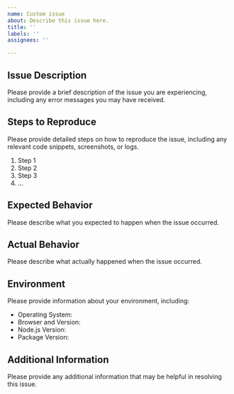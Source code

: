 ```yaml
---
name: Custom issue
about: Describe this issue here.
title: ''
labels: ''
assignees: ''

---
```


## Issue Description

Please provide a brief description of the issue you are experiencing, including any error messages you may have received.

## Steps to Reproduce

Please provide detailed steps on how to reproduce the issue, including any relevant code snippets, screenshots, or logs.

1. Step 1
2. Step 2
3. Step 3
4. ...

## Expected Behavior

Please describe what you expected to happen when the issue occurred.

## Actual Behavior

Please describe what actually happened when the issue occurred.

## Environment

Please provide information about your environment, including:

- Operating System:
- Browser and Version:
- Node.js Version:
- Package Version:

## Additional Information

Please provide any additional information that may be helpful in resolving this issue.
